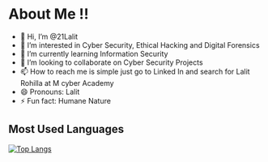 # About Me !!
- 👋 Hi, I’m @21Lalit
- 👀 I’m interested in Cyber Security, Ethical Hacking and Digital Forensics
- 🌱 I’m currently learning Information Security
- 💞️ I’m looking to collaborate on Cyber Security Projects
- 📫 How to reach me is simple just go to Linked In and search for Lalit Rohilla at M cyber Academy
- 😄 Pronouns: Lalit
- ⚡ Fun fact: Humane Nature



## Most Used Languages
[![Top Langs](https://github-readme-stats.vercel.app/api/top-langs/?username=21Lalit&layout=donut)](https://github.com/anuraghazra/github-readme-stats)


<!---
21Lalit/21Lalit is a ✨ special ✨ repository because its `README.md` (this file) appears on your GitHub profile.
You can click the Preview link to take a look at your changes.
--->
